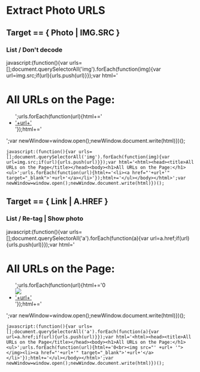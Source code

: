 # Extract Photo URLS



## Target == { Photo | IMG.SRC }


### List / Don't decode
javascript:(function(){var urls=[];document.querySelectorAll('img').forEach(function(img){var url=img.src;if(url){urls.push(url)}});var html='<html><head><title>All URLs on the Page</title></head><body><h1>All URLs on the Page:</h1><ul>';urls.forEach(function(url){html+='<li><a href="'+url+'" target="_blank">'+url+'</a></li>'});html+='</ul></body></html>';var newWindow=window.open();newWindow.document.write(html)})();                      

`javascript:(function(){var urls=[];document.querySelectorAll('img').forEach(function(img){var url=img.src;if(url){urls.push(url)}});var html='<html><head><title>All URLs on the Page</title></head><body><h1>All URLs on the Page:</h1><ul>';urls.forEach(function(url){html+='<li><a href="'+url+'" target="_blank">'+url+'</a></li>'});html+='</ul></body></html>';var newWindow=window.open();newWindow.document.write(html)})();`



## Target == { Link | A.HREF }


### List / Re-tag | Show photo
javascript:(function(){var urls=[];document.querySelectorAll('a').forEach(function(a){var url=a.href;if(url){urls.push(url)}});var html='<html><head><title>All URLs on the Page</title></head><body><h1>All URLs on the Page:</h1><ul>';urls.forEach(function(url){html+='0<br><img src="' +url+ '"></img><li><a href="'+url+'" target="_blank">'+url+'</a></li>'});html+='</ul></body></html>';var newWindow=window.open();newWindow.document.write(html)})();                 


`javascript:(function(){var urls=[];document.querySelectorAll('a').forEach(function(a){var url=a.href;if(url){urls.push(url)}});var html='<html><head><title>All URLs on the Page</title></head><body><h1>All URLs on the Page:</h1><ul>';urls.forEach(function(url){html+='0<br><img src="' +url+ '"></img><li><a href="'+url+'" target="_blank">'+url+'</a></li>'});html+='</ul></body></html>';var newWindow=window.open();newWindow.document.write(html)})();`


